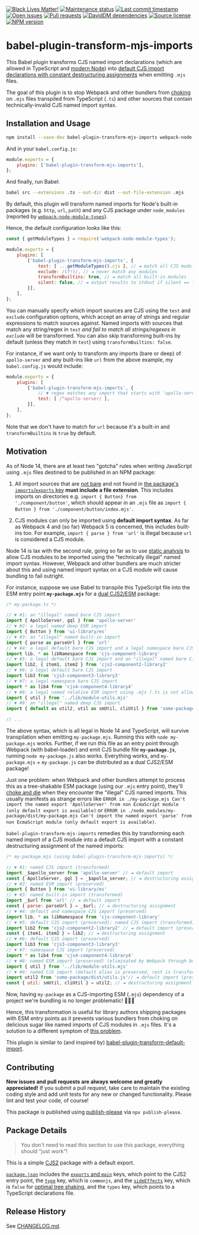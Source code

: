 [![Black Lives Matter!](https://api.ergodark.com/badges/blm "Join the movement!")](https://secure.actblue.com/donate/ms_blm_homepage_2019)
[![Maintenance status](https://img.shields.io/maintenance/active/2020 "Is this package maintained?")](https://www.npmjs.com/package/babel-plugin-transform-mjs-imports)
[![Last commit timestamp](https://img.shields.io/github/last-commit/xunnamius/babel-plugin-transform-mjs-imports/develop "When was the last commit to the official repo?")](https://www.npmjs.com/package/babel-plugin-transform-mjs-imports)
[![Open issues](https://img.shields.io/github/issues/xunnamius/babel-plugin-transform-mjs-imports "Number of known issues with this package")](https://www.npmjs.com/package/babel-plugin-transform-mjs-imports)
[![Pull requests](https://img.shields.io/github/issues-pr/xunnamius/babel-plugin-transform-mjs-imports "Number of open pull requests")](https://www.npmjs.com/package/babel-plugin-transform-mjs-imports)
[![DavidDM dependencies](https://img.shields.io/david/xunnamius/babel-plugin-transform-mjs-imports "Status of this package's dependencies")](https://david-dm.org/xunnamius/babel-plugin-transform-mjs-imports)
[![Source license](https://img.shields.io/npm/l/babel-plugin-transform-mjs-imports "This package's source license")](https://www.npmjs.com/package/babel-plugin-transform-mjs-imports)
[![NPM version](https://api.ergodark.com/badges/npm-pkg-version/babel-plugin-transform-mjs-imports "Install this package using npm or yarn!")](https://www.npmjs.com/package/babel-plugin-transform-mjs-imports)

# babel-plugin-transform-mjs-imports

This Babel plugin transforms CJS named import declarations (which are allowed in
TypeScript and [modern
Node](https://nodejs.org/api/esm.html#esm_import_statements)) into [default CJS
import declarations with constant destructuring assignments](#motivation) when
emitting `.mjs` files.

The goal of this plugin is to stop Webpack and other bundlers from
[choking](https://github.com/formatjs/formatjs/issues/1395) on `.mjs` files
transpiled from TypeScript (`.ts`) and other sources that contain
technically-invalid CJS named import syntax.

## Installation and Usage

```Bash
npm install --save-dev babel-plugin-transform-mjs-imports webpack-node-module-types
```

And in your `babel.config.js`:

```JavaScript
module.exports = {
    plugins: ['babel-plugin-transform-mjs-imports'],
};
```

And finally, run Babel:

```Bash
babel src --extensions .ts --out-dir dist --out-file-extension .mjs
```

By default, this plugin will transform named imports for Node's built-in
packages (e.g. `http`, `url`, `path`) and any CJS package under `node_modules`
(reported by
[`webpack-node-module-types`](https://www.npmjs.com/package/webpack-node-module-types)).

Hence, the default configuration looks like this:

```JavaScript
const { getModuleTypes } = require('webpack-node-module-types');

module.exports = {
    plugins: [
        ['babel-plugin-transform-mjs-imports', {
            test: [ ...getModuleTypes().cjs ], // ◄ match all CJS modules
            exclude: /(?!)/, // ◄ never match any modules
            transformBuiltins: true, // ◄ match all built-in modules
            silent: false, // ◄ output results to stdout if silent == false
        }],
    ],
};
```

You can manually specify which import sources are CJS using the `test` and
`exclude` configuration options, which accept an array of strings and regular
expressions to match sources against. Named imports with sources that match any
string/regex in `test` *and fail to match all strings/regexes in `exclude`* will
be transformed. You can also skip transforming built-ins by default (unless they
match in `test`) using `transformBuiltins: false`.

For instance, if we want only to transform any imports (bare or deep) of
`apollo-server` and any built-ins like `url` from the above example, my
`babel.config.js` would include:

```JavaScript
module.exports = {
    plugins: [
        ['babel-plugin-transform-mjs-imports', {
            // ▼ regex matches any import that starts with 'apollo-server'
            test: [ /^apollo-server/ ],
        }],
    ],
};
```

Note that we don't have to match for `url` because it's a built-in and
`transformBuiltins` is `true` by default.

## Motivation

As of Node 14, there are at least two "gotcha" rules when writing JavaScript
using `.mjs` files destined to be published in an NPM package:

1. All import sources that are [not
   bare](https://nodejs.org/api/esm.html#esm_import_specifiers) and not found in
   [the package's `imports`/`exports` key][exports-main-key] **must include a
   file extension**. This includes imports on directories e.g. `import { Button}
   from './component/button'`, which should appear in an `.mjs` file as `import
   { Button } from './component/button/index.mjs'`.

2. CJS modules can only be imported using **default import syntax**. As far as
   Webpack 4 and (so far) Webpack 5 is concerned, this includes built-ins too.
   For example, `import { parse } from 'url'` is illegal because `url` is
   considered a CJS module.

Node 14 is lax with the second rule, going so far as to use [static
analysis](https://nodejs.org/api/esm.html#esm_import_statements) to allow CJS
modules to be imported using the "technically illegal" named import syntax.
However, Webpack and other bundlers are much stricter about this and using named
import syntax on a CJS module will cause bundling to fail outright.

For instance, suppose we use Babel to transpile this TypeScript file into the
ESM entry point **`my-package.mjs`** for a [dual
CJS2/ESM](https://nodejs.org/api/packages.html#packages_dual_commonjs_es_module_packages)
package:

```TypeScript
/* my-package.ts */

// ▼ #1: an "illegal" named bare CJS import
import { ApolloServer, gql } from 'apollo-server'
// ▼ #2: a legal named deep ESM import
import { Button } from 'ui-library/es'
// ▼ #3: an "illegal" named built-in import
import { parse as parseUrl } from 'url'
// ▼ #4: a legal default bare CJS import and a legal namespace bare CJS import
import lib, * as libNamespace from 'cjs-component-library'
// ▼ #5: a legal default bare CJS import and an "illegal" named bare CJS import
import lib2, { item1, item2 } from 'cjs2-component2-library2'
// ▼ #6: a legal default bare CJS import
import lib3 from 'cjs3-component3-library3'
// ▼ #7: a legal namespace bare CJS import
import * as lib4 from 'cjs4-component4-library4'
// ▼ #8: a legal named relative ESM import using .mjs (.ts is not allowed here!)
import { util } from '../lib/module-utils.mjs'
// ▼ #9: an "illegal" named deep CJS import
import { default as util2, util as smUtil, cliUtil } from 'some-package/dist/utils.js'

// ...
```

The above syntax, which is all legal in Node 14 and TypeScript, will survive
transpilation when emitting `my-package.mjs`. Running this with `node
my-package.mjs` works. Further, if we run this file as an entry point through
Webpack (with babel-loader) and emit CJS bundle file **`my-package.js`**,
running `node my-package.js` also works. Everything works, and `my-package.mjs`
\+ `my-package.js` can be distributed as a dual CJS2/ESM package!

Just one problem: when Webpack and other bundlers attempt to process this as a
tree-shakable ESM package (using our `.mjs` entry point), they'll [choke and
die](https://github.com/formatjs/formatjs/issues/1395) when they encounter the
"illegal" CJS named imports. This usually manifests as strange errors like
`ERROR in ./my-package.mjs Can't import the named export 'ApolloServer' from non
EcmaScript module (only default export is available)` or `ERROR in
./node_modules/my-package/dist/my-package.mjs Can't import the named export
'parse' from non EcmaScript module (only default export is available)`.

`babel-plugin-transform-mjs-imports` remedies this by transforming each named
import of a CJS module into a default CJS import with a constant destructuring
assignment of the named imports:

```JavaScript
/* my-package.mjs (using babel-plugin-transform-mjs-imports) */

// ▼ #1: named CJS import (transformed)
import _$apollo_server from 'apollo-server' // ◄ default import
const { ApolloServer, gql } = _$apollo_server; // ◄ destructuring assignment
// ▼ #2: named ESM import (preserved)
import { Button } from 'ui-library/es'
// ▼ #3: named built-in import (transformed)
import _$url from 'url' // ◄ default import
const { parse: parseUrl } = _$url; // ◄ destructuring assignment
// ▼ #4: default and namespace CJS import (preserved)
import lib, * as libNamespace from 'cjs-component-library'
// ▼ #5: default CJS import (preserved); named CJS import (transformed)
import lib2 from 'cjs2-component2-library2' // ◄ default import (preserved)
const { item1, item2 } = lib2; // ◄ destructuring assignment
// ▼ #6: default CJS import (preserved)
import lib3 from 'cjs3-component3-library3'
// ▼ #7: namespace CJS import (preserved)
import * as lib4 from 'cjs4-component4-library4'
// ▼ #8: named ESM import (preserved) (eliminated by Webpack through bundling)
import { util } from '../lib/module-utils.mjs'
// ▼ #9: named CJS import (default alias is preserved, rest is transformed)
import util2 from 'some-package/dist/utils.js'// ◄ default import (preserved)
const { util: smUtil, cliUtil } = util2; // ◄ destructuring assignment
```

Now, having `my-package` as a CJS-importing ESM (`.mjs`) dependency of a project
we're bundling is no longer problematic! 🎉🎉🎉

Hence, this transformation is useful for library authors shipping packages with
ESM entry points as it prevents various bundlers from choking on delicious sugar
like named imports of CJS modules in `.mjs` files. It's a solution to a
different symptom of [this problem](https://github.com/babel/babel/issues/7294).

This plugin is similar to (and inspired by)
[babel-plugin-transform-default-import](https://www.npmjs.com/package/babel-plugin-transform-default-import).

## Contributing

**New issues and pull requests are always welcome and greatly appreciated!** If
you submit a pull request, take care to maintain the existing coding style and
add unit tests for any new or changed functionality. Please lint and test your
code, of course!

This package is published using
[publish-please](https://www.npmjs.com/package/publish-please) via `npx
publish-please`.

## Package Details

> You don't need to read this section to use this package, everything should
"just work"!

This is a simple [CJS2](https://github.com/webpack/webpack/issues/1114) package
with a default export.

[`package.json`](package.json) includes the [`exports` and
`main`][exports-main-key] keys, which point to the CJS2 entry point, the
[`type`][local-pkg] key, which is `commonjs`, and the
[`sideEffects`][side-effects-key] key, which is `false` for [optimal tree
shaking][tree-shaking], and the `types` key, which points to a TypeScript
declarations file.

## Release History

See [CHANGELOG.md](CHANGELOG.md).

[side-effects-key]: https://webpack.js.org/guides/tree-shaking/#mark-the-file-as-side-effect-free
[exports-main-key]: https://github.com/nodejs/node/blob/8d8e06a345043bec787e904edc9a2f5c5e9c275f/doc/api/packages.md#package-entry-points
[tree-shaking]: https://webpack.js.org/guides/tree-shaking
[local-pkg]: https://github.com/nodejs/node/blob/8d8e06a345043bec787e904edc9a2f5c5e9c275f/doc/api/packages.md#type
